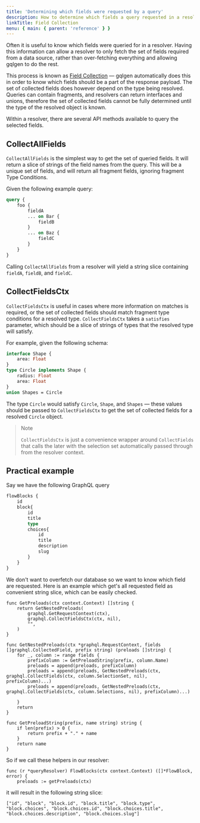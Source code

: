 ```yaml
---
title: 'Determining which fields were requested by a query'
description: How to determine which fields a query requested in a resolver.
linkTitle: Field Collection
menu: { main: { parent: 'reference' } }
---
```


Often it is useful to know which fields were queried for in a resolver.  Having this information can allow a resolver to only fetch the set of fields required from a data source, rather than over-fetching everything and allowing gqlgen to do the rest.

This process is known as [Field Collection](https://facebook.github.io/graphql/draft/#sec-Field-Collection) — gqlgen automatically does this in order to know which fields should be a part of the response payload.  The set of collected fields does however depend on the type being resolved.  Queries can contain fragments, and resolvers can return interfaces and unions, therefore the set of collected fields cannot be fully determined until the type of the resolved object is known.

Within a resolver, there are several API methods available to query the selected fields.

## CollectAllFields

`CollectAllFields` is the simplest way to get the set of queried fields.  It will return a slice of strings of the field names from the query.  This will be a unique set of fields, and will return all fragment fields, ignoring fragment Type Conditions.

Given the following example query:

```graphql
query {
    foo {
        fieldA
        ... on Bar {
            fieldB
        }
        ... on Baz {
            fieldC
        }
    }
}
```

Calling `CollectAllFields` from a resolver will yield a string slice containing `fieldA`, `fieldB`, and `fieldC`.

## CollectFieldsCtx

`CollectFieldsCtx` is useful in cases where more information on matches is required, or the set of collected fields should match fragment type conditions for a resolved type.  `CollectFieldsCtx` takes a `satisfies` parameter, which should be a slice of strings of types that the resolved type will satisfy.

For example, given the following schema:

```graphql
interface Shape {
    area: Float
}
type Circle implements Shape {
    radius: Float
    area: Float
}
union Shapes = Circle
```

The type `Circle` would satisfy `Circle`, `Shape`, and `Shapes` — these values should be passed to `CollectFieldsCtx` to get the set of collected fields for a resolved `Circle` object.

> Note
>
> `CollectFieldsCtx` is just a convenience wrapper around `CollectFields` that calls the later with the selection set automatically passed through from the resolver context.

## Practical example

Say we have the following GraphQL query

```graphql
flowBlocks {
	id
	block{
		id
		title
		type
		choices{
			id
			title
			description
			slug
		}
	}
}
```

We don't want to overfetch our database so we want to know which field are requested.
Here is an example which get's all requested field as convenient string slice, which can be easily checked.

```golang
func GetPreloads(ctx context.Context) []string {
	return GetNestedPreloads(
		graphql.GetRequestContext(ctx),
		graphql.CollectFieldsCtx(ctx, nil),
		"",
	)
}

func GetNestedPreloads(ctx *graphql.RequestContext, fields []graphql.CollectedField, prefix string) (preloads []string) {
	for _, column := range fields {
		prefixColumn := GetPreloadString(prefix, column.Name)
		preloads = append(preloads, prefixColumn)
		preloads = append(preloads, GetNestedPreloads(ctx, graphql.CollectFields(ctx, column.SelectionSet, nil), prefixColumn)...)
		preloads = append(preloads, GetNestedPreloads(ctx, graphql.CollectFields(ctx, column.Selections, nil), prefixColumn)...)

	}
	return
}

func GetPreloadString(prefix, name string) string {
	if len(prefix) > 0 {
		return prefix + "." + name
	}
	return name
}

```

So if we call these helpers in our resolver:
```golang
func (r *queryResolver) FlowBlocks(ctx context.Context) ([]*FlowBlock, error) {
	preloads := getPreloads(ctx)
```
it will result in the following string slice:
```
["id", "block", "block.id", "block.title", "block.type", "block.choices", "block.choices.id", "block.choices.title", "block.choices.description", "block.choices.slug"]
```
